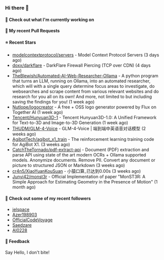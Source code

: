 ### Hi there 👋

#### 👷 Check out what I'm currently working on

#### 🔨 My recent Pull Requests


#### ⭐ Recent Stars

- [modelcontextprotocol/servers](https://github.com/modelcontextprotocol/servers) - Model Context Protocol Servers (3 days ago)
- [doxx/darkflare](https://github.com/doxx/darkflare) - DarkFlare Firewall Piercing (TCP over CDN) (4 days ago)
- [TheBlewish/Automated-AI-Web-Researcher-Ollama](https://github.com/TheBlewish/Automated-AI-Web-Researcher-Ollama) - A python program that turns an LLM, running on Ollama, into an automated researcher, which will with a single query determine focus areas to investigate, do websearches and scrape content from various relevant websites and do research for you all on its own! And more, not limited to but including saving the findings for you! (1 week ago)
- [Nutlope/logocreator](https://github.com/Nutlope/logocreator) - A free &#43; OSS logo generator powered by Flux on Together AI (1 week ago)
- [Tencent/Hunyuan3D-1](https://github.com/Tencent/Hunyuan3D-1) - Tencent Hunyuan3D-1.0: A Unified Framework for Text-to-3D and Image-to-3D Generation (1 week ago)
- [THUDM/GLM-4-Voice](https://github.com/THUDM/GLM-4-Voice) - GLM-4-Voice | 端到端中英语音对话模型 (2 weeks ago)
- [AgibotTech/agibot_x1_train](https://github.com/AgibotTech/agibot_x1_train) - The reinforcement learning training code for AgiBot X1. (3 weeks ago)
- [CatchTheTornado/pdf-extract-api](https://github.com/CatchTheTornado/pdf-extract-api) - Document (PDF) extraction and parse API using state of the art modern OCRs &#43; Ollama supported models. Anonymize documents. Remove PII. Convert any document or picture to structured JSON or Markdown (3 weeks ago)
- [cr4n5/XiaoYuanKouSuan](https://github.com/cr4n5/XiaoYuanKouSuan) - 小猿口算_已达到0.00s (3 weeks ago)
- [Junyi42/monst3r](https://github.com/Junyi42/monst3r) - Official Implementation of paper &#34;MonST3R: A Simple Approach for Estimating Geometry in the Presence of Motion&#34; (1 month ago)

#### 👯 Check out some of my recent followers

- [jelspace](https://github.com/jelspace)
- [Azer198903](https://github.com/Azer198903)
- [OfficialCodeVoyage](https://github.com/OfficialCodeVoyage)
- [Saedzare](https://github.com/Saedzare)
- [AI0228](https://github.com/AI0228)

#### 💬 Feedback

Say Hello, I don't bite!